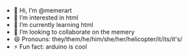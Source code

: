 - 👋 Hi, I’m @memerart
- 👀 I’m interested in html
- 🌱 I’m currently learning html
- 💞️ I’m looking to collaborate on the memery
- 😄 Pronouns: they/them/he/him/she/her/helicopter/it/its/it's/
- ⚡ Fun fact: arduino is cool
